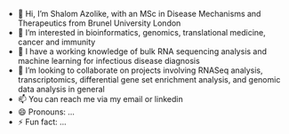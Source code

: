 - 👋 Hi, I’m Shalom Azolike, with an MSc in Disease Mechanisms and Therapeutics from Brunel University London
- 👀 I’m interested in bioinformatics, genomics, translational medicine, cancer and immunity
- 🌱 I have a working knowledge of bulk RNA sequencing analysis and machine learning for infectious disease diagnosis
- 💞️ I’m looking to collaborate on projects involving RNASeq analysis, transcriptomics, differential gene set enrichment analysis, and genomic data analysis in general
- 📫 You can reach me via my email or linkedin 
- 😄 Pronouns: ...
- ⚡ Fun fact: ...

<!---
Azoms/Azoms is a ✨ special ✨ repository because its `README.md` (this file) appears on your GitHub profile.
You can click the Preview link to take a look at your changes.
--->

